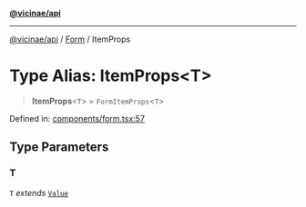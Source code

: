 [**@vicinae/api**](../../../../README.md)

***

[@vicinae/api](../../../../README.md) / [Form](../README.md) / ItemProps

# Type Alias: ItemProps\<T\>

> **ItemProps**\<`T`\> = `FormItemProps`\<`T`\>

Defined in: [components/form.tsx:57](https://github.com/vicinaehq/vicinae/blob/c742d5fc509336339909dd669955b863f086bf4e/api/src/api/components/form.tsx#L57)

## Type Parameters

### T

`T` *extends* [`Value`](Value.md)
